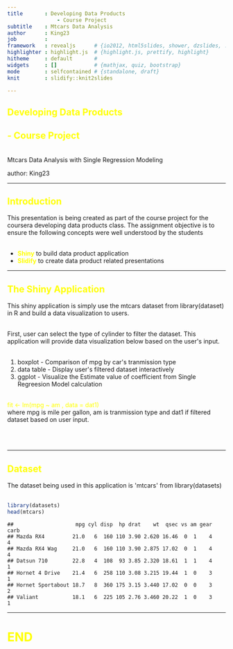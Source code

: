 ```yaml
---
title       : Developing Data Products 
                - Course Project  
subtitle    : Mtcars Data Analysis
author      : King23
job         : 
framework   : revealjs      # {io2012, html5slides, shower, dzslides, ...}
highlighter : highlight.js  # {highlight.js, prettify, highlight}
hitheme     : default       # 
widgets     : []            # {mathjax, quiz, bootstrap}
mode        : selfcontained # {standalone, draft}
knit        : slidify::knit2slides

---
```



## <font color="yellow">Developing Data Products 
## - Course Project </font>
<br>
Mtcars Data Analysis with Single Regression Modeling

author: King23


---

## <font color="yellow">Introduction</font>

<p style="text-align: left;" markdown="1">
This presentation is being created as part of the course project for the coursera developing data products class. The assignment objective is to ensure the following concepts were well understood by the students 
<br><br> </p>  


+ <font color="yellow">**Shiny**</font> to build data product application  
+ <font color="yellow">**Slidify**</font> to create data product related presentations

---
## <font color="yellow">The Shiny Application</font>  

<p style="text-align: left;" markdown="1">
This shiny application is simply use the mtcars dataset from library(dataset) in R and build a data visualization to users.  <br><br>

First, user can select the type of cylinder to filter the dataset. This application will provide data visualization below based on the user's input.  <br><br>

1) boxplot    - Comparison of mpg by car's tranmission type <br>
2) data table - Display user's filtered dataset interactively  <br>
3) ggplot     - Visualize the Estimate value of coefficient from Single Regreesion Model calculation  <br><br>

<font color="yellow">fit <- lm(mpg ~ am , data = dat1) </font> <br>
where mpg is mile per gallon, am is tranmission type and dat1 if filtered dataset based on user input.


<br><br> </p>

---

## <font color="yellow">Dataset</font>
<p style="text-align: left;" markdown="1">
The dataset being used in this application is 'mtcars' from  
library(datasets) <br><br> </p>  


```r
library(datasets)
head(mtcars)
```

```
##                    mpg cyl disp  hp drat    wt  qsec vs am gear carb
## Mazda RX4         21.0   6  160 110 3.90 2.620 16.46  0  1    4    4
## Mazda RX4 Wag     21.0   6  160 110 3.90 2.875 17.02  0  1    4    4
## Datsun 710        22.8   4  108  93 3.85 2.320 18.61  1  1    4    1
## Hornet 4 Drive    21.4   6  258 110 3.08 3.215 19.44  1  0    3    1
## Hornet Sportabout 18.7   8  360 175 3.15 3.440 17.02  0  0    3    2
## Valiant           18.1   6  225 105 2.76 3.460 20.22  1  0    3    1
```

---

# <font color="yellow">END</font>

